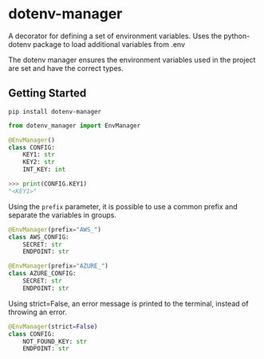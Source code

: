 # dotenv-manager

A decorator for defining a set of environment variables.
Uses the python-dotenv package to load additional variables from .env

The dotenv manager ensures the environment variables used in the project are set and have the correct types.

## Getting Started

```shell
pip install dotenv-manager
```

```python
from dotenv_manager import EnvManager

@EnvManager()
class CONFIG:
    KEY1: str
    KEY2: str
    INT_KEY: int

>>> print(CONFIG.KEY1)
"<KEY1>"
```
Using the ```prefix``` parameter, it is possible to use a common prefix and separate the variables in groups.
```python
@EnvManager(prefix="AWS_")
class AWS_CONFIG:
    SECRET: str
    ENDPOINT: str

@EnvManager(prefix="AZURE_")
class AZURE_CONFIG:
    SECRET: str
    ENDPOINT: str
```
Using strict=False, an error message is printed to the terminal, instead of throwing an error.
```python
@EnvManager(strict=False)
class CONFIG:
    NOT_FOUND_KEY: str
    ENDPOINT: str
```
